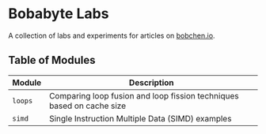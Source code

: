 # Bobabyte Labs
A collection of labs and experiments for articles on [bobchen.io](bobchen.io).

## Table of Modules
| Module | Description |
|-|-|
| `loops` | Comparing loop fusion and loop fission techniques based on cache size |
| `simd` | Single Instruction Multiple Data (SIMD) examples |
